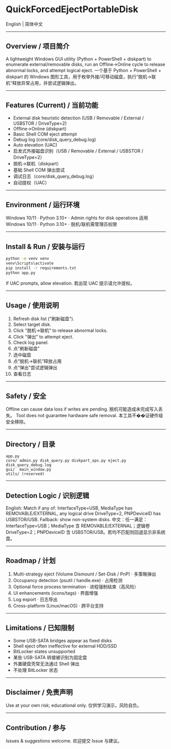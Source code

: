 # QuickForcedEjectPortableDisk

English | 简体中文

---
## Overview / 项目简介
A lightweight Windows GUI utility (Python + PowerShell + diskpart) to enumerate external/removable disks, run an Offline→Online cycle to release abnormal locks, and attempt logical eject.
一个基于 Python + PowerShell + diskpart 的 Windows 图形工具，用于枚举外接/可移动磁盘，执行“脱机→联机”释放异常占用，并尝试逻辑弹出。

---
## Features (Current) / 当前功能
- External disk heuristic detection (USB / Removable / External / USBSTOR / DriveType=2)
- Offline→Online (diskpart)
- Basic Shell COM eject attempt
- Debug log (core/disk_query_debug.log)
- Auto elevation (UAC)
- 启发式外接磁盘识别（USB / Removable / External / USBSTOR / DriveType=2）
- 脱机→联机（diskpart）
- 基础 Shell COM 弹出尝试
- 调试日志（core/disk_query_debug.log）
- 自动提权（UAC）

---
## Environment / 运行环境
Windows 10/11 · Python 3.10+ · Admin rights for disk operations
适用 Windows 10/11 · Python 3.10+ · 脱机/联机需管理员权限

---
## Install & Run / 安装与运行
```bash
python -m venv venv
venv\Scripts\activate
pip install -r requirements.txt
python app.py
```
If UAC prompts, allow elevation.
若出现 UAC 提示请允许提权。

---
## Usage / 使用说明
1. Refresh disk list ("刷新磁盘").
2. Select target disk.
3. Click "脱机->联机" to release abnormal locks.
4. Click "弹出" to attempt eject.
5. Check log panel.
1. 点“刷新磁盘”
2. 选中磁盘
3. 点“脱机->联机”释放占用
4. 点“弹出”尝试逻辑弹出
5. 查看日志

---
## Safety / 安全
Offline can cause data loss if writes are pending.
脱机可能造成未完成写入丢失。
Tool does not guarantee hardware safe removal.
本工具不��证硬件级安全移除。

---
## Directory / 目录
```
app.py
core/ admin.py disk_query.py diskpart_ops.py eject.py disk_query_debug.log
gui/  main_window.py
utils/ (reserved)
```

---
## Detection Logic / 识别逻辑
English: Match if any of: InterfaceType=USB, MediaType has REMOVABLE/EXTERNAL, any logical drive DriveType=2, PNPDeviceID has USBSTOR/USB. Fallback: show non-system disks.
中文：任一满足：InterfaceType=USB；MediaType 含 REMOVABLE/EXTERNAL；逻辑卷 DriveType=2；PNPDeviceID 含 USBSTOR/USB。若均不匹配则回退显示非系统盘。

---
## Roadmap / 计划
1. Multi-strategy eject (Volume Dismount / Set-Disk / PnP) · 多策略弹出
2. Occupancy detection (psutil / handle.exe) · 占用检测
3. Optional force process termination · 进程强制结束（高风险）
4. UI enhancements (icons/tags) · 界面增强
5. Log export · 日志导出
6. Cross-platform (Linux/macOS) · 跨平台支持

---
## Limitations / 已知限制
- Some USB-SATA bridges appear as fixed disks
- Shell eject often ineffective for external HDD/SSD
- BitLocker states unsupported
- 某些 USB-SATA 转接被识别为固定盘
- 外置硬盘壳常无法通过 Shell 弹出
- 不处理 BitLocker 状态

---
## Disclaimer / 免责声明
Use at your own risk; educational only.
仅供学习演示，风险自负。

---
## Contribution / 参与
Issues & suggestions welcome.
欢迎提交 Issue 与建议。
